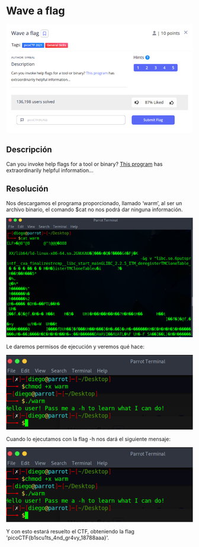 # Wave a flag
![Descripcion del CTF](img/description.png)

## Descripción
Can you invoke help flags for a tool or binary? [This program](https://mercury.picoctf.net/static/a00f554b16385d9970dae424f66ee1ab/warm) has extraordinarily helpful information...

## Resolución
Nos descargamos el programa proporcionado, llamado ‘warm’, al ser un archivo binario, el comando $cat no nos podrá dar ninguna información.

![Consola](img/console1.png)

Le daremos permisos de ejecución y veremos qué hace:

![Consola](img/console2.png)

Cuando lo ejecutamos con la flag -h nos dará el siguiente mensaje:

![Consola](img/console2.png)

Y con esto estará resuelto el CTF, obteniendo la flag 'picoCTF{b1scu1ts_4nd_gr4vy_18788aaa}'.